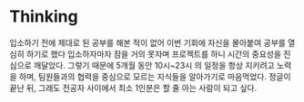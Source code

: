# Thinking
입소하기 전에 제대로 된 공부를 해본 적이 없어 이번 기회에 자신을 몰아붙여 공부를 열심히 하기로 했다
입소하자마자 잠을 거의 못자며 프로젝트를 하니 시간의 중요성을 진심으로 깨달았다. 
그렇기 때문에 5개월 동안 10시~23시 의 일정을 항상 지키려고 노력을 하며, 팀원들과의 협력을 중심으로 모르는
지식들을 알아가기로 마음먹었다. 정글이 끝난 뒤, 그래도 전공자 사이에서 최소 1인분은 할 줄 아는 사람이 되고 싶다.
